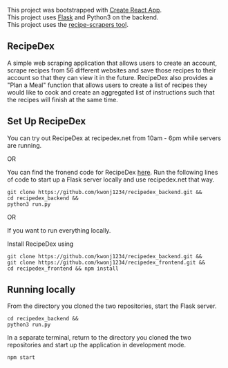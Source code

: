 This project was bootstrapped with [Create React App](https://github.com/facebook/create-react-app). <br/>
This project uses [Flask](https://flask.palletsprojects.com/en/1.1.x/installation/#installation) and Python3 on the backend. <br/>
This project uses the [recipe-scrapers tool](https://github.com/hhursev/recipe-scrapers).

## RecipeDex
A simple web scraping application that allows users to create an account, scrape recipes from 56 different websites and save those recipes to their account so that they can view it in the future. RecipeDex also provides a "Plan a Meal" function that allows users to create a list of recipes they would like to cook and create an aggregated list of instructions such that the recipes will finish at the same time.

## Set Up RecipeDex
You can try out RecipeDex at recipedex.net from 10am - 6pm while servers are running.

OR 

You can find the fronend code for RecipeDex [here](https://github.com/kwonj1234/recipedex_frontend). Run the following lines of code to start up a Flask server locally and use recipedex.net that way.

    git clone https://github.com/kwonj1234/recipedex_backend.git &&
    cd recipedex_backend &&
    python3 run.py

OR

If you want to run everything locally.

Install RecipeDex using

    git clone https://github.com/kwonj1234/recipedex_backend.git &&   
    git clone https://github.com/kwonj1234/recipedex_frontend.git &&   
    cd recipedex_frontend && npm install

## Running locally
From the directory you cloned the two repositories, start the Flask server.

    cd recipedex_backend &&   
    python3 run.py

In a separate terminal, return to the directory you cloned the two repositories and start up the application in development mode.
 
    npm start